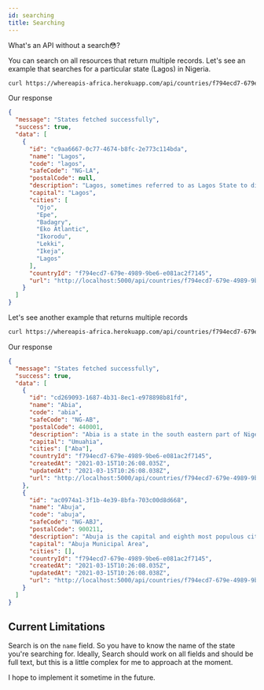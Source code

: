 ```yaml
---
id: searching
title: Searching
---
```


What's an API without a search😳?

You can search on all resources that return multiple records. Let's see an example that searches for a particular state (Lagos) in Nigeria.

```bash
curl https://whereapis-africa.herokuapp.com/api/countries/f794ecd7-679e-4989-9be6-e081ac2f7145/states?search=lagos -H "your apikey here"
```

Our response

```json
{
  "message": "States fetched successfully",
  "success": true,
  "data": [
    {
      "id": "c9aa6667-0c77-4674-b8fc-2e773c114bda",
      "name": "Lagos",
      "code": "lagos",
      "safeCode": "NG-LA",
      "postalCode": null,
      "description": "Lagos, sometimes referred to as Lagos State to distinguish it from Lagos Metropolitan Area, is a state located in southwestern geopolitical zone of Nigeria. The smallest in area of Nigeria's 36 states,with over 15 million population,[7] Lagos State is arguably the most economically important state of the country,",
      "capital": "Lagos",
      "cities": [
        "Ojo",
        "Epe",
        "Badagry",
        "Eko Atlantic",
        "Ikorodu",
        "Lekki",
        "Ikeja",
        "Lagos"
      ],
      "countryId": "f794ecd7-679e-4989-9be6-e081ac2f7145",
      "url": "http://localhost:5000/api/countries/f794ecd7-679e-4989-9be6-e081ac2f7145/states/c9aa6667-0c77-4674-b8fc-2e773c114bda"
    }
  ]
}
```

Let's see another example that returns multiple records

```bash
curl https://whereapis-africa.herokuapp.com/api/countries/f794ecd7-679e-4989-9be6-e081ac2f7145/states?search=ab -H "your apikey here"
```

Our response

```json
{
  "message": "States fetched successfully",
  "success": true,
  "data": [
    {
      "id": "cd269093-1687-4b31-8ec1-e978898b81fd",
      "name": "Abia",
      "code": "abia",
      "safeCode": "NG-AB",
      "postalCode": 440001,
      "description": "Abia is a state in the south eastern part of Nigeria. The capital is Umuahia, and the major commercial city is Aba, which was formerly a British colonial government outpost in the region, and is also one of the most populated areas in Nigeria",
      "capital": "Umuahia",
      "cities": ["Aba"],
      "countryId": "f794ecd7-679e-4989-9be6-e081ac2f7145",
      "createdAt": "2021-03-15T10:26:08.035Z",
      "updatedAt": "2021-03-15T10:26:08.038Z",
      "url": "http://localhost:5000/api/countries/f794ecd7-679e-4989-9be6-e081ac2f7145/states/cd269093-1687-4b31-8ec1-e978898b81fd"
    },
    {
      "id": "ac0974a1-3f1b-4e39-8bfa-703c00d8d668",
      "name": "Abuja",
      "code": "abuja",
      "safeCode": "NG-ABJ",
      "postalCode": 900211,
      "description": "Abuja is the capital and eighth most populous city of Nigeria. Located in the centre of the country within the Federal Capital Territory (FCT), it is a planned city built mainly in the 1980s.",
      "capital": "Abuja Municipal Area",
      "cities": [],
      "countryId": "f794ecd7-679e-4989-9be6-e081ac2f7145",
      "createdAt": "2021-03-15T10:26:08.035Z",
      "updatedAt": "2021-03-15T10:26:08.038Z",
      "url": "http://localhost:5000/api/countries/f794ecd7-679e-4989-9be6-e081ac2f7145/states/ac0974a1-3f1b-4e39-8bfa-703c00d8d668"
    }
  ]
}
```

## Current Limitations

Search is on the `name` field. So you have to know the name of the state you're searching for. Ideally, Search should work on all fields and should be full text, but this is a little complex for me to approach at the moment.

I hope to implement it sometime in the future.
